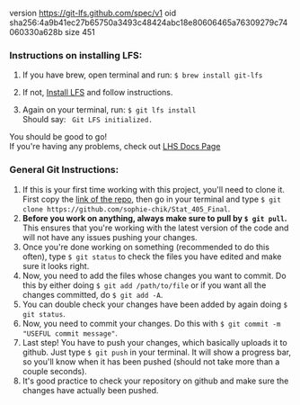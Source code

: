 version https://git-lfs.github.com/spec/v1
oid sha256:4a9b41ec27b65750a3493c48424abc18e80606465a76309279c74060330a628b
size 451

### Instructions on installing LFS: 
1. If you have brew, open terminal and run: `$ brew install git-lfs`  
1. If not, [Install LFS](https://git-lfs.com/) and follow instructions.   

1. Again on your terminal, run: `$ git lfs install `  
Should say: ` Git LFS initialized.`  

You should be good to go!  
If you're having any problems, check out [LHS Docs Page](https://docs.github.com/en/repositories/working-with-files/managing-large-files/installing-git-large-file-storage/)

### General Git Instructions:
1. If this is your first time working with this project, you'll need to clone it. First copy the [link of the repo](https://github.com/sophie-chik/Stat_405_Final), then go in your terminal and type `$ git clone https://github.com/sophie-chik/Stat_405_Final`. 
1. **Before you work on anything, always make sure to pull by `$ git pull`.** This ensures that you're working with the latest version of the code and will not have any issues pushing your changes. 
1. Once you're done working on something (recommended to do this often), type `$ git status` to check the files you have edited and make sure it looks right.
2. Now, you need to add the files whose changes you want to commit. Do this by either doing `$ git add /path/to/file` or if you want all the changes committed, do `$ git add -A`.
3. You can double check your changes have been added by again doing `$ git status`.
4. Now, you need to commit your changes. Do this with `$ git commit -m "USEFUL commit message"`.
5. Last step! You have to push your changes, which basically uploads it to github. Just type `$ git push` in your terminal. It will show a progress bar, so you'll know when it has been pushed (should not take more than a couple seconds).
6. It's good practice to check your repository on github and make sure the changes have actually been pushed. 


